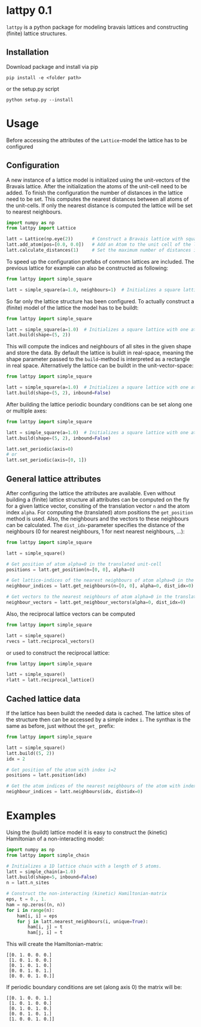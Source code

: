 # lattpy 0.1

`lattpy` is a python package for modeling bravais lattices and constructing (finite) lattice structures.

Installation
------------

Download package and install via pip
````commandline
pip install -e <folder path>
````
or the setup.py script
````commandline
python setup.py --install
````


Usage
=====

Before accessing the attributes of the `Lattice`-model the lattice has to be configured

Configuration
-------------

A new instance of a lattice model is initialized using the unit-vectors of the Bravais lattice.
After the initialization the atoms of the unit-cell need to be added. To finish the configuration
the number of distances in the lattice need to be set. This computes the nearest distances between
all atoms of the unit-cells. If only the nearest distance is computed the lattice will be set to 
nearest neighbours.
````python
import numpy as np
from lattpy import Lattice

latt = Lattice(np.eye(2))       # Construct a Bravais lattice with square unit-vectors
latt.add_atom(pos=[0.0, 0.0])   # Add an Atom to the unit cell of the lattice
latt.calculate_distances(1)     # Set the maximum number of distances in the configuration.
````

To speed up the configuration prefabs of common lattices are included. The previous lattice for example
can also be constructed as following:
````python
from lattpy import simple_square

latt = simple_square(a=1.0, neighbours=1)  # Initializes a square lattice with one atom in the unit-cell
````

So far only the lattice structure has been configured. To actually construct a (finite) model of the lattice
the model has to be buildt:
````python
from lattpy import simple_square

latt = simple_square(a=1.0)  # Initializes a square lattice with one atom in the unit-cell
latt.build(shape=(5, 2))
````
This will compute the indices and neighbours of all sites in the given shape and store the data.
By default the lattice is buildt in real-space, meaning the shape parameter passed to the `build`-method is
interpreted as a rectangle in real space. Alternatively the lattice can be buildt in the unit-vector-space:
````python
from lattpy import simple_square

latt = simple_square(a=1.0)  # Initializes a square lattice with one atom in the unit-cell
latt.build(shape=(5, 2), inbound=False)
````

After building the lattice periodic boundary conditions can be set along one or multiple axes:
````python
from lattpy import simple_square

latt = simple_square(a=1.0)  # Initializes a square lattice with one atom in the unit-cell
latt.build(shape=(5, 2), inbound=False)

latt.set_periodic(axis=0)
# or
latt.set_periodic(axis=[0, 1])
````

General lattice attributes
--------------------------

After configuring the lattice the attributes are available. 
Even without building a (finite) lattice structure all attributes can be computed on the fly for a given lattice vector, consiting of the translation vector `n` and
the atom index `alpha`. For computing the (translated) atom positions the `get_position` method
is used. Also, the neighbours and the vectors to these neighbours can be calculated. The `dist_idx`-parameter specifies
the distance of the neighbours (0 for nearest neighbours, 1 for next nearest neighbours, ...):
````python
from lattpy import simple_square

latt = simple_square() 

# Get position of atom alpha=0 in the translated unit-cell
positions = latt.get_position(n=[0, 0], alpha=0)

# Get lattice-indices of the nearest neighbours of atom alpha=0 in the translated unit-cell
neighbour_indices = latt.get_neighbours(n=[0, 0], alpha=0, dist_idx=0)

# Get vectors to the nearest neighbours of atom alpha=0 in the translated unit-cell  
neighbour_vectors = latt.get_neighbour_vectors(alpha=0, dist_idx=0)
````

Also, the reciprocal lattice vectors can be computed
````python
from lattpy import simple_square

latt = simple_square() 
rvecs = latt.reciprocal_vectors()
````

or used to construct the reciprocal lattice:
````python
from lattpy import simple_square

latt = simple_square() 
rlatt = latt.reciprocal_lattice()
````


Cached lattice data
-------------------

If the lattice has been buildt the needed data is cached. The lattice sites of the structure then can be 
accessed by a simple index `i`. The synthax is the same as before, just without the `get_` prefix:
````python
from lattpy import simple_square

latt = simple_square()
latt.build((5, 2))
idx = 2

# Get position of the atom with index i=2
positions = latt.position(idx)

# Get the atom indices of the nearest neighbours of the atom with index i=2
neighbour_indices = latt.neighbours(idx, distidx=0)
````




Examples
========

Using the (buildt) lattice model it is easy to construct the (kinetic) Hamiltonian of a non-interacting model:

````python
import numpy as np
from lattpy import simple_chain

# Initializes a 1D lattice chain with a length of 5 atoms.
latt = simple_chain(a=1.0)
latt.build(shape=5, inbound=False)
n = latt.n_sites

# Construct the non-interacting (kinetic) Hamiltonian-matrix
eps, t = 0., 1.
ham = np.zeros((n, n))
for i in range(n):
    ham[i, i] = eps
    for j in latt.nearest_neighbours(i, unique=True):
        ham[i, j] = t
        ham[j, i] = t
````
This will create the Hamiltonian-matrix:
````
[[0. 1. 0. 0. 0.]
 [1. 0. 1. 0. 0.]
 [0. 1. 0. 1. 0.]
 [0. 0. 1. 0. 1.]
 [0. 0. 0. 1. 0.]]
````

If periodic boundary conditions are set (along axis 0) the matrix will be:
````
[[0. 1. 0. 0. 1.]
 [1. 0. 1. 0. 0.]
 [0. 1. 0. 1. 0.]
 [0. 0. 1. 0. 1.]
 [1. 0. 0. 1. 0.]]
````
